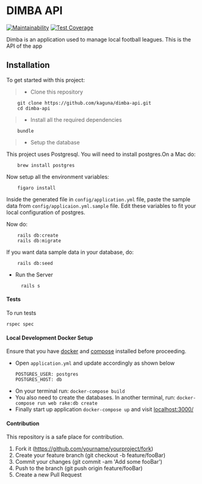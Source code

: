 # DIMBA API

[![Maintainability](https://api.codeclimate.com/v1/badges/24673a0d1280b4efe7d1/maintainability)](https://codeclimate.com/github/kaguna/dimba-api/maintainability)
[![Test Coverage](https://api.codeclimate.com/v1/badges/24673a0d1280b4efe7d1/test_coverage)](https://codeclimate.com/github/kaguna/dimba-api/test_coverage)

Dimba is an application used to manage local football leagues. This is the API of the app

## Installation

To get started with this project:

>- Clone this repository
        
        git clone https://github.com/kaguna/dimba-api.git
        cd dimba-api

>- Install all the required dependencies

        bundle
>- Setup the database

This project uses Postgresql. You will need to install postgres.On a Mac do: 

        brew install postgres

Now setup all the environment variables:

        figaro install

Inside the generated file in `config/application.yml` file, paste the sample data from `config/applicaion.yml.sample` file. Edit these variables to fit your local configuration of postgres.

Now do:

        rails db:create
        rails db:migrate

If you want data sample data in your database, do:

        rails db:seed

- Run the Server

        rails s

#### Tests

To run tests

    rspec spec

#### Local Development Docker Setup
Ensure that you have [docker](https://docs.docker.com/install/) and [compose](https://docs.docker.com/compose/install/#install-compose) installed before proceeding.

- Open `application.yml` and update accordingly as shown below
  ```
  POSTGRES_USER: postgres
  POSTGRES_HOST: db
   ```
- On your terminal run: `docker-compose build`
- You also need to create the databases. In another terminal, run:
  `docker-compose run web rake:db create`
- Finally start up application `docker-compose up` and visit [localhost:3000/](localhost:3000/)

#### Contribution
This repository is a safe place for contribution.
1. Fork it (https://github.com/yourname/yourproject/fork)
2. Create your feature branch (git checkout -b feature/fooBar)
3. Commit your changes (git commit -am 'Add some fooBar')
4. Push to the branch (git push origin feature/fooBar)
5. Create a new Pull Request